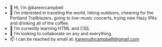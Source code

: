 - 👋 Hi, I’m @karenrcampbell
- 👀 I’m interested in traveling the world, hiking outdoors, cheering for the Portland Trailblazers, going to live-music concerts, trying new Hazy IPAs and drinking all of the coffee.
- 🌱 I’m currently learning HTML and CSS.
- 💞️ I’m looking to collaborate on any and everything.
- 📫 I can be reached by email at: karenruthcampbelll@gmail.com

<!---
karenrcampbell/karenrcampbell is a ✨ special ✨ repository because its `README.md` (this file) appears on your GitHub profile.
You can click the Preview link to take a look at your changes.
--->
